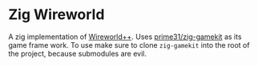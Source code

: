 # Zig Wireworld

A zig implementation of [Wireworld++](https://wpmedia.wolfram.com/uploads/sites/13/2018/07/27-1-2.pdf). Uses [prime31/zig-gamekit](https://github.com/prime31/zig-gamekit) as its game frame work. To use make sure to clone `zig-gamekit` into the root of the project, because submodules are evil.
